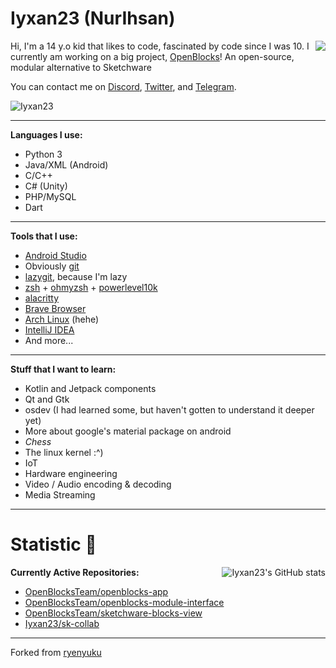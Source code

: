 <h1>Iyxan23 (NurIhsan)</h1> <img align="right" src="https://media.giphy.com/media/LmNwrBhejkK9EFP504/giphy.gif"/>

Hi, I'm a 14 y.o kid that likes to code, fascinated by code since I was 10. I currently am working on a big project, [OpenBlocks](https://github.com/OpenBlocksTeam)! An open-source, modular alternative to Sketchware

You can contact me on [Discord](https://dsc.bio/Iyxan23), [Twitter](https://twitter.com/Iyxan23), and [Telegram](https://t.me/Iyxan23).

<img src="https://komarev.com/ghpvc/?username=Iyxan23" alt="Iyxan23" />

----------

**Languages I use:**
- Python 3
- Java/XML (Android)
- C/C++
- C# (Unity)
- PHP/MySQL
- Dart

----------

**Tools that I use:**
- [Android Studio](https://developer.android.com/studio)
- Obviously [git](https://www.git-scm.com)
- [lazygit](https://github.com/jesseduffield/lazygit), because I'm lazy
- [zsh](https://www.zsh.org/) + [ohmyzsh](https://ohmyz.sh/) + [powerlevel10k](https://github.com/romkatv/powerlevel10k)
- [alacritty](https://github.com/alacritty/alacritty)
- [Brave Browser](https://brave.com/)
- [Arch Linux](https://archlinux.org) (hehe)
- [IntelliJ IDEA](https://www.jetbrains.com/idea)
- And more...

----------

**Stuff that I want to learn:**
- Kotlin and Jetpack components
- Qt and Gtk
- osdev (I had learned some, but haven't gotten to understand it deeper yet)
- More about google's material package on android
- _Chess_
- The linux kernel :^)
- IoT
- Hardware engineering
- Video / Audio encoding & decoding
- Media Streaming

---------

<h1>Statistic 🏅</h1> <img alt="Iyxan23's GitHub stats" src="https://github-readme-stats.vercel.app/api?username=Iyxan23&show_icons=true&count_private=true&bg_color=00000000&text_color=808080" align="right">

**Currently Active Repositories:**
- [OpenBlocksTeam/openblocks-app](https://github.com/ThatCakeID/OpenBlocksTeam/openblocks-app)
- [OpenBlocksTeam/openblocks-module-interface](https://github.com/ThatCakeID/OpenBlocksTeam/openblocks-module-interface)
- [OpenBlocksTeam/sketchware-blocks-view](https://github.com/OpenBlocksTeam/sketchware-blocks-view)
- [Iyxan23/sk-collab](https://github.com/ThatCakeID/os-thm-android)

----------

Forked from [ryenyuku](https://github.com/ryenyuku/ryenyuku)
